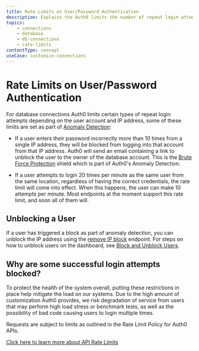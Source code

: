 ```yaml
---
title: Rate Limits on User/Password Authentication
description: Explains the Auth0 limits the number of repeat login attempts per user and IP address on database connections.
topics:
    - connections
    - database
    - db-connections
    - rate-limits
contentType: concept
useCase: customize-connections
---
```


# Rate Limits on User/Password Authentication

For database connections Auth0 limits certain types of repeat login attempts depending on the user account and IP address, some of these limits are set as part of [Anomaly Detection](/anomaly-detection):

 - If a user enters their password incorrectly more than 10 times from a single IP address, they will be blocked from logging into that account from that IP address. Auth0 will send an email containing a link to unblock the user to the owner of the database account. This is the [Brute Force Protection](/anomaly-detection#brute-force-protection) shield which is part of Auth0's Anomaly Detection.

- If a user attempts to login 20 times per minute as the same user from the same location, regardless of having the correct credentials, the rate limit will come into effect. When this happens, the user can make 10 attempts per minute. Most endpoints at the moment support this rate limit, and soon all of them will.

## Unblocking a User

If a user has triggered a block as part of anomaly detection, you can unblock the IP address using the [remove IP block](/api/management/v2#!/Anomaly/delete_ips_by_id) endpoint. For steps on how to unblock users on the dashboard, see [Block and Unblock Users](/users/guides/block-and-unblock-users).

## Why are some successful login attempts blocked?

To protect the health of the system overall, putting these restrictions in place help mitigate the load on our systems. Due to the high amount of customization Auth0 provides, we risk degradation of service from users that may perform high load stress or benchmark tests, as well as the possibility of bad code causing users to login multiple times.

Requests are subject to limits as outlined in the Rate Limit Policy for Auth0 APIs.

[Click here to learn more about API Rate Limits](/rate-limits)
